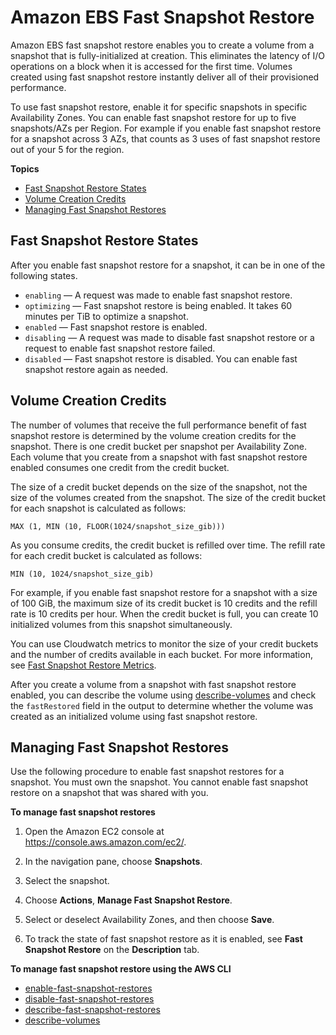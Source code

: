 # Amazon EBS Fast Snapshot Restore<a name="ebs-fast-snapshot-restore"></a>

Amazon EBS fast snapshot restore enables you to create a volume from a snapshot that is fully\-initialized at creation\. This eliminates the latency of I/O operations on a block when it is accessed for the first time\. Volumes created using fast snapshot restore instantly deliver all of their provisioned performance\.

To use fast snapshot restore, enable it for specific snapshots in specific Availability Zones\. You can enable fast snapshot restore for up to five snapshots/AZs per Region\.  For example if you enable fast snapshot restore for a snapshot across 3 AZs, that counts as 3 uses of fast snapshot restore out of your 5 for the region\.

**Topics**
+ [Fast Snapshot Restore States](#fsr-states)
+ [Volume Creation Credits](#volume-creation-credits)
+ [Managing Fast Snapshot Restores](#manage-fsr)

## Fast Snapshot Restore States<a name="fsr-states"></a>

After you enable fast snapshot restore for a snapshot, it can be in one of the following states\.
+ `enabling` — A request was made to enable fast snapshot restore\.
+ `optimizing` — Fast snapshot restore is being enabled\. It takes 60 minutes per TiB to optimize a snapshot\.
+ `enabled` — Fast snapshot restore is enabled\.
+ `disabling` — A request was made to disable fast snapshot restore or a request to enable fast snapshot restore failed\.
+ `disabled` — Fast snapshot restore is disabled\. You can enable fast snapshot restore again as needed\.

## Volume Creation Credits<a name="volume-creation-credits"></a>

The number of volumes that receive the full performance benefit of fast snapshot restore is determined by the volume creation credits for the snapshot\. There is one credit bucket per snapshot per Availability Zone\. Each volume that you create from a snapshot with fast snapshot restore enabled consumes one credit from the credit bucket\.

The size of a credit bucket depends on the size of the snapshot, not the size of the volumes created from the snapshot\. The size of the credit bucket for each snapshot is calculated as follows:

```
MAX (1, MIN (10, FLOOR(1024/snapshot_size_gib)))
```

As you consume credits, the credit bucket is refilled over time\. The refill rate for each credit bucket is calculated as follows:

```
MIN (10, 1024/snapshot_size_gib)
```

For example, if you enable fast snapshot restore for a snapshot with a size of 100 GiB, the maximum size of its credit bucket is 10 credits and the refill rate is 10 credits per hour\. When the credit bucket is full, you can create 10 initialized volumes from this snapshot simultaneously\.

You can use Cloudwatch metrics to monitor the size of your credit buckets and the number of credits available in each bucket\. For more information, see [Fast Snapshot Restore Metrics](using_cloudwatch_ebs.md#fast-snapshot-restore-metrics)\.

After you create a volume from a snapshot with fast snapshot restore enabled, you can describe the volume using [describe\-volumes](https://docs.aws.amazon.com/cli/latest/reference/ec2/describe-volumes.html) and check the `fastRestored` field in the output to determine whether the volume was created as an initialized volume using fast snapshot restore\.

## Managing Fast Snapshot Restores<a name="manage-fsr"></a>

Use the following procedure to enable fast snapshot restores for a snapshot\. You must own the snapshot\. You cannot enable fast snapshot restore on a snapshot that was shared with you\.

**To manage fast snapshot restores**

1. Open the Amazon EC2 console at [https://console\.aws\.amazon\.com/ec2/](https://console.aws.amazon.com/ec2/)\.

1. In the navigation pane, choose **Snapshots**\.

1. Select the snapshot\.

1. Choose **Actions**, **Manage Fast Snapshot Restore**\.

1. Select or deselect Availability Zones, and then choose **Save**\.

1. To track the state of fast snapshot restore as it is enabled, see **Fast Snapshot Restore** on the **Description** tab\.

**To manage fast snapshot restore using the AWS CLI**
+ [enable\-fast\-snapshot\-restores](https://docs.aws.amazon.com/cli/latest/reference/ec2/enable-fast-snapshot-restores.html)
+ [disable\-fast\-snapshot\-restores](https://docs.aws.amazon.com/cli/latest/reference/ec2/disable-fast-snapshot-restores.html)
+ [describe\-fast\-snapshot\-restores](https://docs.aws.amazon.com/cli/latest/reference/ec2/describe-fast-snapshot-restores.html)
+ [describe\-volumes](https://docs.aws.amazon.com/cli/latest/reference/ec2/describe-volumes.html)
